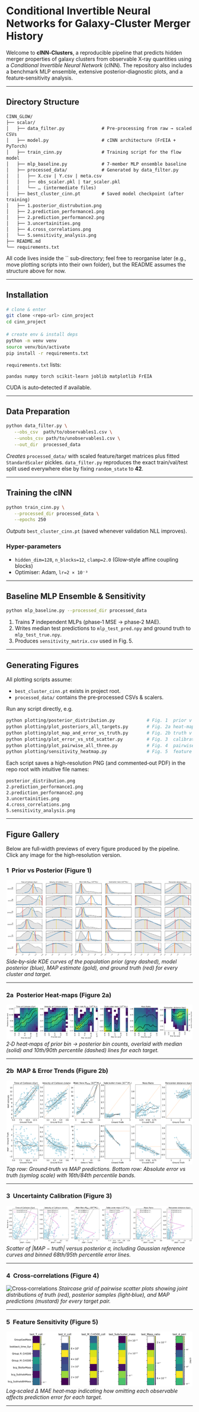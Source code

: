 # Conditional Invertible Neural Networks for Galaxy‑Cluster Merger History

Welcome to **cINN‑Clusters**, a reproducible pipeline that predicts hidden merger properties of galaxy clusters from observable X‑ray quantities using a *Conditional Invertible Neural Network* (cINN).
The repository also includes a benchmark MLP ensemble, extensive posterior‑diagnostic plots, and a feature‑sensitivity analysis.

---

## Directory Structure

```
CINN_GLOW/
├── scalar/
│   ├── data_filter.py              # Pre-processing from raw → scaled CSVs
│   ├── model.py                    # cINN architecture (FrEIA + PyTorch)
│   ├── train_cinn.py               # Training script for the flow model
│   ├── mlp_baseline.py             # 7‑member MLP ensemble baseline
│   ├── processed_data/             # Generated by data_filter.py
│   │   ├── X.csv | Y.csv | meta.csv
│   │   ├── obs_scaler.pkl | tar_scaler.pkl
│   │   └── … (intermediate files)
│   ├── best_cluster_cinn.pt        # Saved model checkpoint (after training)
│   ├── 1.posterior_distrubution.png
│   ├── 2.prediction_performance1.png
│   ├── 2.prediction_performance2.png
│   ├── 3.uncertainities.png
│   ├── 4.cross_correlations.png
│   └── 5.sensitivity_analysis.png
├── README.md
└── requirements.txt
```

All code lives inside the \`\` sub‑directory; feel free to reorganise later (e.g., move plotting scripts into their own folder), but the README assumes the structure above for now.

---

##  Installation

```bash
# clone & enter
git clone <repo‑url> cinn_project
cd cinn_project

# create env & install deps
python -m venv venv
source venv/bin/activate
pip install -r requirements.txt
```

`requirements.txt` lists:

```
pandas numpy torch scikit‑learn joblib matplotlib FrEIA
```

CUDA is auto‑detected if available.

---

## Data Preparation

```bash
python data_filter.py \
   --obs_csv  path/to/observables1.csv \
   --unobs_csv path/to/unobservables1.csv \
   --out_dir  processed_data
```

*Creates* `processed_data/` with scaled feature/target matrices plus fitted `StandardScaler` pickles.
`data_filter.py` reproduces the exact train/val/test split used everywhere else by fixing `random_state` to **42**.

---

## Training the cINN

```bash
python train_cinn.py \
   --processed_dir processed_data \
   --epochs 250
```

*Outputs* `best_cluster_cinn.pt` (saved whenever validation NLL improves).

### Hyper‑parameters

* `hidden_dim=128`, `n_blocks=12`, `clamp=2.0` (Glow‑style affine coupling blocks)
* Optimiser: Adam, `lr=2 × 10⁻³`

---

##  Baseline MLP Ensemble & Sensitivity

```bash
python mlp_baseline.py --processed_dir processed_data
```

1. Trains **7** independent MLPs (phase‑1 MSE → phase‑2 MAE).
2. Writes median test predictions to `mlp_test_pred.npy` and ground truth to `mlp_test_true.npy`.
3. Produces `sensitivity_matrix.csv` used in Fig. 5.

---

## Generating Figures

All plotting scripts assume:

* `best_cluster_cinn.pt` exists in project root.
* `processed_data/` contains the pre‑processed CSVs & scalers.

Run any script directly, e.g.

```bash
python plotting/posterior_distribution.py            # Fig. 1  prior v posterior grid
python plotting/plot_posteriors_all_targets.py       # Fig. 2a heat‑maps
python plotting/plot_map_and_error_vs_truth.py       # Fig. 2b truth v MAP
python plotting/plot_error_vs_std_scatter.py         # Fig. 3  calibration
python plotting/plot_pairwise_all_three.py           # Fig. 4  pairwise correlations
python plotting/sensitivity_heatmap.py               # Fig. 5  feature sensitivity
```

Each script saves a high‑resolution PNG (and commented‑out PDF) in the repo root with intuitive file names:

```
posterior_distribution.png
2.prediction_performance1.png
2.prediction_performance2.png
3.uncertainities.png
4.cross_correlations.png
5.sensitivity_analysis.png
```

---

##  Figure Gallery

Below are full‑width previews of every figure produced by the pipeline.  Click any image for the high‑resolution version.

### 1  Prior vs Posterior (Figure 1)

![Prior vs Posterior](scalar/1.posterior_distrubution.png)
*Side‑by‑side KDE curves of the population prior (grey dashed), model posterior (blue), MAP estimate (gold), and ground truth (red) for every cluster and target.*

---

### 2a  Posterior Heat‑maps (Figure 2a)

![Posterior Heat‑maps](scalar/2.prediction_performance1.png)
*2‑D heat‑maps of prior bin → posterior bin counts, overlaid with median (solid) and 10th/90th percentile (dashed) lines for each target.*

---

### 2b  MAP & Error Trends (Figure 2b)

![MAP & Error Trends](scalar/2.prediction_performance2.png)
*Top row: Ground‑truth vs MAP predictions.  Bottom row: Absolute error vs truth (symlog scale) with 16th/84th percentile bands.*

---

### 3  Uncertainty Calibration (Figure 3)

![Uncertainty Calibration](scalar/3.uncertainities.png)
*Scatter of |MAP − truth| versus posterior σ, including Gaussian reference curves and binned 68th/95th percentile error lines.*

---

### 4  Cross‑correlations (Figure 4)

![Cross‑correlations](scalar/4.cross_correlations.png)
*Staircase grid of pairwise scatter plots showing joint distributions of truth (red), posterior samples (light‑blue), and MAP predictions (mustard) for every target pair.*

---

### 5  Feature Sensitivity (Figure 5)

![Feature Sensitivity](scalar/5.sensitivity_analysis.png)
*Log‑scaled Δ MAE heat‑map indicating how omitting each observable affects prediction error for each target.*

---
